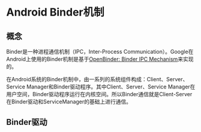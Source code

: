 # Android Binder机制

## 概念

Binder是一种进程通信机制（IPC，Inter-Process Communication）。Google在Android上使用的Binder机制是基于[OpenBinder: Binder IPC Mechanism](http://www.angryredplanet.com/~hackbod/openbinder/docs/html/BinderIPCMechanism.html)来实现的。

在Android系统的Binder机制中，由一系列的系统组件构成：Client、Server、Service Manager和Binder驱动程序。其中Client、Server、Service Manager在用户空间，Binder驱动程序运行在内核空间。所以Binder通信就是Client-Server在Binder驱动和ServiceManager的基础上进行通信。

## Binder驱动


